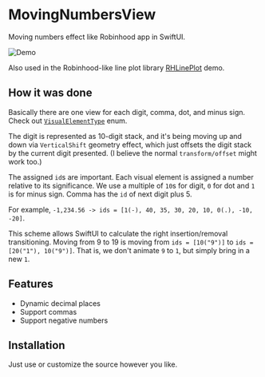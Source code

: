 # MovingNumbersView
Moving numbers effect like Robinhood app in SwiftUI.

![Demo](https://raw.githubusercontent.com/aunnnn/MovingNumbersView/master/mvn-demo.gif)

Also used in the Robinhood-like line plot library [RHLinePlot](https://github.com/aunnnn/RHLinePlot) demo.

## How it was done

Basically there are one view for each digit, comma, dot, and minus sign. Check out [`VisualElementType`](https://github.com/aunnnn/MovingNumbersView/blob/master/MovingNumberView/MovingNumbersView%2BComponents.swift) enum.

The digit is represented as 10-digit stack, and it's being moving up and down via `VerticalShift` geometry effect, which just offsets the digit stack by the current digit presented. (I believe the normal `transform/offset` might work too.)

The assigned `id`s are important. Each visual element is assigned a number relative to its significance. We use a multiple of `10`s for digit, `0` for dot and `1` is for minus sign. Comma has the `id` of next digit plus 5.

For example, `-1,234.56 -> ids = [1(-), 40, 35, 30, 20, 10, 0(.), -10, -20]`.

This scheme allows SwiftUI to calculate the right insertion/removal transitioning. 
Moving from 9 to 19 is moving from `ids = [10("9")]` to `ids = [20("1"), 10("9")]`. That is, we don't animate `9` to `1`, but simply bring in a new `1`.


## Features
- Dynamic decimal places
- Support commas
- Support negative numbers

## Installation
Just use or customize the source however you like.
